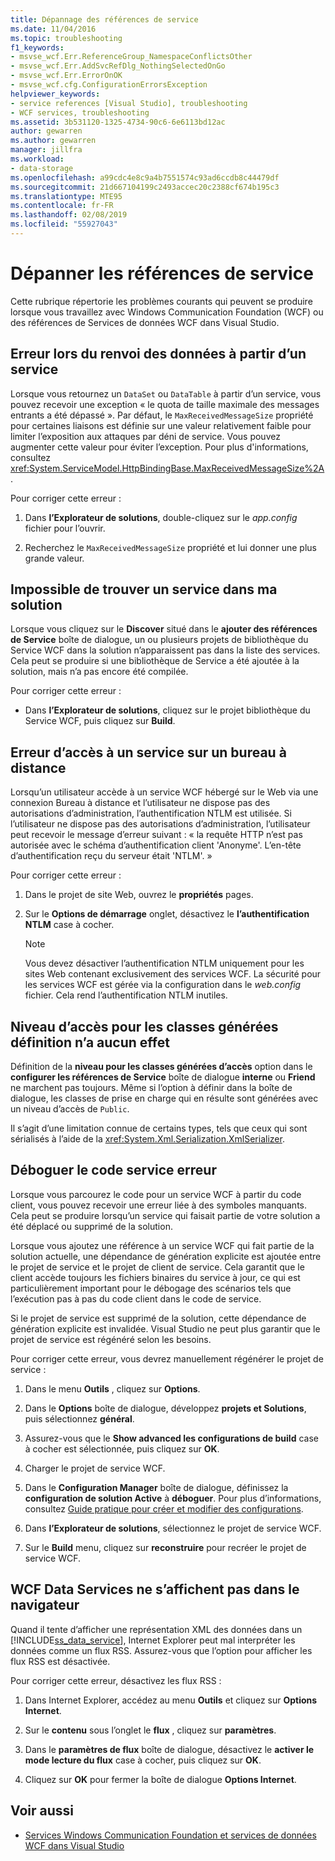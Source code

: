 ```yaml
---
title: Dépannage des références de service
ms.date: 11/04/2016
ms.topic: troubleshooting
f1_keywords:
- msvse_wcf.Err.ReferenceGroup_NamespaceConflictsOther
- msvse_wcf.Err.AddSvcRefDlg_NothingSelectedOnGo
- msvse_wcf.Err.ErrorOnOK
- msvse_wcf.cfg.ConfigurationErrorsException
helpviewer_keywords:
- service references [Visual Studio], troubleshooting
- WCF services, troubleshooting
ms.assetid: 3b531120-1325-4734-90c6-6e6113bd12ac
author: gewarren
ms.author: gewarren
manager: jillfra
ms.workload:
- data-storage
ms.openlocfilehash: a99cdc4e8c9a4b7551574c93ad6ccdb8c44479df
ms.sourcegitcommit: 21d667104199c2493accec20c2388cf674b195c3
ms.translationtype: MTE95
ms.contentlocale: fr-FR
ms.lasthandoff: 02/08/2019
ms.locfileid: "55927043"
---
```

# <a name="troubleshoot-service-references"></a>Dépanner les références de service

Cette rubrique répertorie les problèmes courants qui peuvent se produire lorsque vous travaillez avec Windows Communication Foundation (WCF) ou des références de Services de données WCF dans Visual Studio.

## <a name="error-returning-data-from-a-service"></a>Erreur lors du renvoi des données à partir d’un service

Lorsque vous retournez un `DataSet` ou `DataTable` à partir d’un service, vous pouvez recevoir une exception « le quota de taille maximale des messages entrants a été dépassé ». Par défaut, le `MaxReceivedMessageSize` propriété pour certaines liaisons est définie sur une valeur relativement faible pour limiter l’exposition aux attaques par déni de service. Vous pouvez augmenter cette valeur pour éviter l’exception. Pour plus d'informations, consultez <xref:System.ServiceModel.HttpBindingBase.MaxReceivedMessageSize%2A>.

Pour corriger cette erreur :

1.  Dans **l’Explorateur de solutions**, double-cliquez sur le *app.config* fichier pour l’ouvrir.

2.  Recherchez le `MaxReceivedMessageSize` propriété et lui donner une plus grande valeur.

## <a name="cannot-find-a-service-in-my-solution"></a>Impossible de trouver un service dans ma solution

Lorsque vous cliquez sur le **Discover** situé dans le **ajouter des références de Service** boîte de dialogue, un ou plusieurs projets de bibliothèque du Service WCF dans la solution n’apparaissent pas dans la liste des services. Cela peut se produire si une bibliothèque de Service a été ajoutée à la solution, mais n’a pas encore été compilée.

Pour corriger cette erreur :

-   Dans **l’Explorateur de solutions**, cliquez sur le projet bibliothèque du Service WCF, puis cliquez sur **Build**.

## <a name="error-accessing-a-service-over-a-remote-desktop"></a>Erreur d’accès à un service sur un bureau à distance

Lorsqu’un utilisateur accède à un service WCF hébergé sur le Web via une connexion Bureau à distance et l’utilisateur ne dispose pas des autorisations d’administration, l’authentification NTLM est utilisée. Si l’utilisateur ne dispose pas des autorisations d’administration, l’utilisateur peut recevoir le message d’erreur suivant : « la requête HTTP n’est pas autorisée avec le schéma d’authentification client 'Anonyme'. L’en-tête d’authentification reçu du serveur était 'NTLM'. »

Pour corriger cette erreur :

1.  Dans le projet de site Web, ouvrez le **propriétés** pages.

2.  Sur le **Options de démarrage** onglet, désactivez le **l’authentification NTLM** case à cocher.

    > [!NOTE]
    > Vous devez désactiver l’authentification NTLM uniquement pour les sites Web contenant exclusivement des services WCF. La sécurité pour les services WCF est gérée via la configuration dans le *web.config* fichier. Cela rend l’authentification NTLM inutiles.

## <a name="access-level-for-generated-classes-setting-has-no-effect"></a>Niveau d’accès pour les classes générées définition n’a aucun effet

Définition de la **niveau pour les classes générées d’accès** option dans le **configurer les références de Service** boîte de dialogue **interne** ou **Friend** ne marchent pas toujours. Même si l’option à définir dans la boîte de dialogue, les classes de prise en charge qui en résulte sont générées avec un niveau d’accès de `Public`.

Il s’agit d’une limitation connue de certains types, tels que ceux qui sont sérialisés à l’aide de la <xref:System.Xml.Serialization.XmlSerializer>.

## <a name="error-debugging-service-code"></a>Déboguer le code service erreur

Lorsque vous parcourez le code pour un service WCF à partir du code client, vous pouvez recevoir une erreur liée à des symboles manquants. Cela peut se produire lorsqu’un service qui faisait partie de votre solution a été déplacé ou supprimé de la solution.

Lorsque vous ajoutez une référence à un service WCF qui fait partie de la solution actuelle, une dépendance de génération explicite est ajoutée entre le projet de service et le projet de client de service. Cela garantit que le client accède toujours les fichiers binaires du service à jour, ce qui est particulièrement important pour le débogage des scénarios tels que l’exécution pas à pas du code client dans le code de service.

Si le projet de service est supprimé de la solution, cette dépendance de génération explicite est invalidée. Visual Studio ne peut plus garantir que le projet de service est régénéré selon les besoins.

Pour corriger cette erreur, vous devrez manuellement régénérer le projet de service :

1.  Dans le menu **Outils** , cliquez sur **Options**.

2.  Dans le **Options** boîte de dialogue, développez **projets et Solutions**, puis sélectionnez **général**.

3.  Assurez-vous que le **Show advanced les configurations de build** case à cocher est sélectionnée, puis cliquez sur **OK**.

4.  Charger le projet de service WCF.

5.  Dans le **Configuration Manager** boîte de dialogue, définissez la **configuration de solution Active** à **déboguer**. Pour plus d’informations, consultez [Guide pratique pour créer et modifier des configurations](../ide/how-to-create-and-edit-configurations.md).

6.  Dans **l’Explorateur de solutions**, sélectionnez le projet de service WCF.

7.  Sur le **Build** menu, cliquez sur **reconstruire** pour recréer le projet de service WCF.

## <a name="wcf-data-services-do-not-display-in-the-browser"></a>WCF Data Services ne s’affichent pas dans le navigateur

Quand il tente d’afficher une représentation XML des données dans un [!INCLUDE[ss_data_service](../data-tools/includes/ss_data_service_md.md)], Internet Explorer peut mal interpréter les données comme un flux RSS. Assurez-vous que l’option pour afficher les flux RSS est désactivée.

Pour corriger cette erreur, désactivez les flux RSS :

1.  Dans Internet Explorer, accédez au menu **Outils** et cliquez sur **Options Internet**.

2.  Sur le **contenu** sous l’onglet le **flux** , cliquez sur **paramètres**.

3.  Dans le **paramètres de flux** boîte de dialogue, désactivez le **activer le mode lecture du flux** case à cocher, puis cliquez sur **OK**.

4.  Cliquez sur **OK** pour fermer la boîte de dialogue **Options Internet**.

## <a name="see-also"></a>Voir aussi

- [Services Windows Communication Foundation et services de données WCF dans Visual Studio](../data-tools/windows-communication-foundation-services-and-wcf-data-services-in-visual-studio.md)